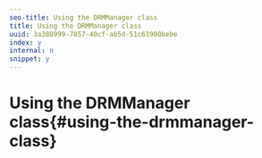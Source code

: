 ```yaml
---
seo-title: Using the DRMManager class
title: Using the DRMManager class
uuid: 3a388999-7857-40cf-ab5d-51c61900bebe
index: y
internal: n
snippet: y
---
```


# Using the DRMManager class{#using-the-drmmanager-class}

